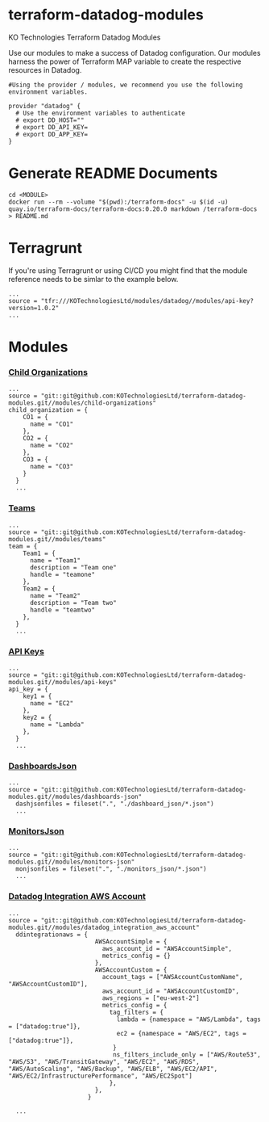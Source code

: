 # terraform-datadog-modules
KO Technologies Terraform Datadog Modules<br />

Use our modules to make a success of Datadog configuration. Our modules harness the power of Terraform MAP variable to create the respective resources in Datadog.<br />



```
#Using the provider / modules, we recommend you use the following environment variables.

provider "datadog" {
  # Use the environment variables to authenticate
  # export DD_HOST=""
  # export DD_API_KEY=
  # export DD_APP_KEY=
}
```

# Generate README Documents
```
cd <MODULE>
docker run --rm --volume "$(pwd):/terraform-docs" -u $(id -u) quay.io/terraform-docs/terraform-docs:0.20.0 markdown /terraform-docs > README.md
```

# Terragrunt
If you're using Terragrunt or using CI/CD you might find that the module reference needs to be simlar to the example below.
```
...
source = "tfr:///KOTechnologiesLtd/modules/datadog//modules/api-key?version=1.0.2"
...
```
# Modules <br />
### [Child Organizations](modules/child-organizations)<br />
```
...
source = "git::git@github.com:KOTechnologiesLtd/terraform-datadog-modules.git//modules/child-organizations"
child_organization = {
    CO1 = {
      name = "CO1"
    },
    CO2 = {
      name = "CO2"
    },
    CO3 = {
      name = "CO3"
    }
  }
  ...
```
### [Teams](modules/teams)<br />
```
...
source = "git::git@github.com:KOTechnologiesLtd/terraform-datadog-modules.git//modules/teams"
team = {
    Team1 = {
      name = "Team1"
      description = "Team one"
      handle = "teamone"
    },
    Team2 = {
      name = "Team2"
      description = "Team two"
      handle = "teamtwo"
    },
  }
  ...
```
### [API Keys](modules/api-keys)<br />
```
...
source = "git::git@github.com:KOTechnologiesLtd/terraform-datadog-modules.git//modules/api-keys"
api_key = {
    key1 = {
      name = "EC2"
    },
    key2 = {
      name = "Lambda"
    },
  }
  ...
```
### [DashboardsJson](modules/dashboards-json)<br />
```
...
source = "git::git@github.com:KOTechnologiesLtd/terraform-datadog-modules.git//modules/dashboards-json"
  dashjsonfiles = fileset(".", "./dashboard_json/*.json")
  ...
```
### [MonitorsJson](modules/monitors-json)<br />
```
...
source = "git::git@github.com:KOTechnologiesLtd/terraform-datadog-modules.git//modules/monitors-json"
  monjsonfiles = fileset(".", "./monitors_json/*.json")
  ...
```
### [Datadog Integration AWS Account](modules/datadog_integration_aws_account)<br />
```
...
source = "git::git@github.com:KOTechnologiesLtd/terraform-datadog-modules.git//modules/datadog_integration_aws_account"
  ddintegrationaws = {
                        AWSAccountSimple = {
                          aws_account_id = "AWSAccountSimple",
                          metrics_config = {}
                        },
                        AWSAccountCustom = {
                          account_tags = ["AWSAccountCustomName", "AWSAccountCustomID"],
                          aws_account_id = "AWSAccountCustomID",
                          aws_regions = ["eu-west-2"]
                          metrics_config = {
                            tag_filters = {
                              lambda = {namespace = "AWS/Lambda", tags = ["datadog:true"]},
                              ec2 = {namespace = "AWS/EC2", tags = ["datadog:true"]},
                             }
                             ns_filters_include_only = ["AWS/Route53", "AWS/S3", "AWS/TransitGateway", "AWS/EC2", "AWS/RDS", "AWS/AutoScaling", "AWS/Backup", "AWS/ELB", "AWS/EC2/API", "AWS/EC2/InfrastructurePerformance", "AWS/EC2Spot"]
                            },
                        },
                      }

  ...
```